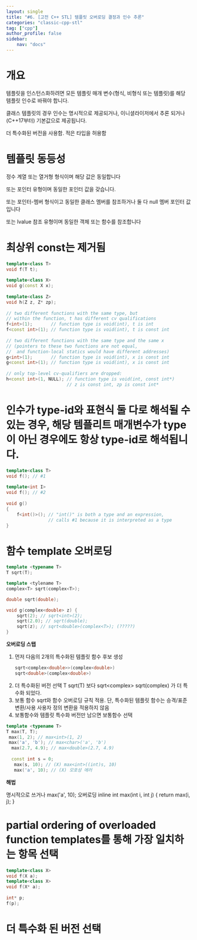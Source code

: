 ```yaml
---
layout: single
title: "#6. [고전 C++ STL] 템플릿 오버로딩 결정과 인수 추론"
categories: "classic-cpp-stl"
tag: ["cpp"]
author_profile: false
sidebar: 
    nav: "docs"
---
```


# 개요

템플릿을 인스턴스화하려면 모든 템플릿 매개 변수(형식, 비형식 또는 템플릿)를 해당 템플릿 인수로 바꿔야 합니다. 

클래스 템플릿의 경우 인수는 명시적으로 제공되거나, 이니셜라이저에서 추론 되거나(C++17부터) 기본값으로 제공됩니다. 


더 특수화된 버전을 사용함. 적은 타입을 허용함


# 템플릿 동등성

정수 계열 또는 열거형 형식이며 해당 값은 동일합니다

또는 포인터 유형이며 동일한 포인터 값을 갖습니다.

또는 포인터-멤버 형식이고 동일한 클래스 멤버를 참조하거나 둘 다 null 멤버 포인터 값입니다

또는 lvalue 참조 유형이며 동일한 객체 또는 함수를 참조합니다

# 최상위 const는 제거됨

```cpp
template<class T>
void f(T t);
 
template<class X>
void g(const X x);
 
template<class Z>
void h(Z z, Z* zp);
 
// two different functions with the same type, but 
// within the function, t has different cv qualifications
f<int>(1);       // function type is void(int), t is int
f<const int>(1); // function type is void(int), t is const int
 
// two different functions with the same type and the same x
// (pointers to these two functions are not equal,
//  and function-local statics would have different addresses)
g<int>(1);       // function type is void(int), x is const int
g<const int>(1); // function type is void(int), x is const int
 
// only top-level cv-qualifiers are dropped:
h<const int>(1, NULL); // function type is void(int, const int*) 
                       // z is const int, zp is const int*
```



# 인수가 type-id와 표현식 둘 다로 해석될 수 있는 경우, 해당 템플리트 매개변수가 type이 아닌 경우에도 항상 type-id로 해석됩니다.

```cpp
template<class T>
void f(); // #1
 
template<int I>
void f(); // #2
 
void g()
{
    f<int()>(); // "int()" is both a type and an expression,
                // calls #1 because it is interpreted as a type
}
```




# 함수 template 오버로딩

```cpp
template <typename T>
T sqrt(T);

template <tylename T>
complex<T> sqrt(complex<T>);

double sqrt(double); 

void g(complex<double> z) { 
    sqrt(2); // sqrt<int>(2); 
    sqrt(2.0); // sqrt(double); 
    sqrt(z); // sqrt<double>(complex<T>); (?????)
}
```

**오버로딩 스탭**
1. 먼저 다음의 2개의 특수화된 템플릿 함수 후보 생성
    ```cpp   
    sqrt<complex<double>>(complex<double>) 
    sqrt<double>(complex<double>) 
    ```
2. 더 특수화된 버전 선택
    T sqrt(T) 보다 sqrt<complex<T>> sqrt(complex<T>) 가 더 특수화 되었다. 
3. 보통 함수 sqrt와 함수 오버로딩 규칙 적용. 단, 특수화된 템플릿 함수는 승격/표준변환/사용
사용자 정의 변환을 적용하지 않음
4. 보통함수와 템플릿 특수화 버전만 남으면 보통함수 선택

```cpp
template <typename T> 
T max(T, T);
 max(1, 2); // max<int>(1, 2) 
 max('a', 'b'); // max<char>('a', 'b')
  max(2.7, 4.9); // max<double>(2.7, 4.9) 
  
  const int s = 0;
   max(s, 10); // (X) max<int>((int)s, 10) 
   max('a', 10); // (X) 모호성 에러
```

**해법**

명시적으로 쓰거나
max<int>('a', 10); 오버로딩
inline int max(int i, int j) { return max<int>(i, j); }

# partial ordering of overloaded function templates를 통해 가장 일치하는 항목 선택

```cpp
template<class X>
void f(X a);
template<class X>
void f(X* a);
 
int* p;
f(p);
```

# 더 특수화 된 버전 선택

